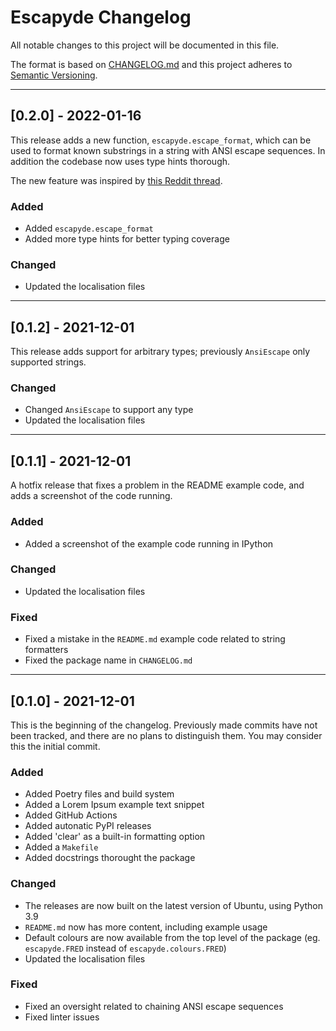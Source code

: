 # Escapyde Changelog

All notable changes to this project will be documented in this file.

The format is based on [CHANGELOG.md][Changelog]
and this project adheres to [Semantic Versioning][SemVer].

<!-- 
TEMPLATE

## [major.minor.patch] - yyyy-mm-dd

A message that notes the main changes in the update.

### Added

### Changed

### Deprecated

### Fixed

### Removed

### Security

_______________________________________________________________________________
 
 -->

<!--
EXAMPLE

## [0.2.0] - 2021-06-02

Lorem Ipsum dolor sit amet.

### Added

- Cat pictures hidden in the library
- Added beeswax to the gears

### Changed

- Updated localisation files

-->

<!--
_______________________________________________________________________________

## [0.2.1] - YYYY-MM-DD

First official documentation.

### Added

- Documentation

### Changed

- Enhanced changelog formatting
- Updated the localisation files

### Fixed

- Typos

-->

_______________________________________________________________________________

## [0.2.0] - 2022-01-16

This release adds a new function, `escapyde.escape_format`, which can be used
to format known substrings in a string with ANSI escape sequences. In addition
the codebase now uses type hints thorough.

The new feature was inspired by [this Reddit thread][Reddit escape format].

### Added

- Added `escapyde.escape_format`
- Added more type hints for better typing coverage

### Changed

- Updated the localisation files

_______________________________________________________________________________

## [0.1.2] - 2021-12-01

This release adds support for arbitrary types; previously `AnsiEscape` only
supported strings.

### Changed

- Changed `AnsiEscape` to support any type
- Updated the localisation files

_______________________________________________________________________________

## [0.1.1] - 2021-12-01

A hotfix release that fixes a problem in the README example code, and adds a
screenshot of the code running.

### Added

- Added a screenshot of the example code running in IPython

### Changed

- Updated the localisation files

### Fixed

- Fixed a mistake in the `README.md` example code related to string formatters
- Fixed the package name in `CHANGELOG.md`

_______________________________________________________________________________

## [0.1.0] - 2021-12-01

This is the beginning of the changelog. Previously made commits have not been
tracked, and there are no plans to distinguish them. You may consider this
the initial commit.

### Added

- Added Poetry files and build system
- Added a Lorem Ipsum example text snippet
- Added GitHub Actions
- Added autonatic PyPI releases
- Added 'clear' as a built-in formatting option
- Added a `Makefile`
- Added docstrings thorought the package

### Changed

- The releases are now built on the latest version of Ubuntu, using Python 3.9
- `README.md` now has more content, including example usage
- Default colours are now available from the top level of the package
  (eg. `escapyde.FRED` instead of `escapyde.colours.FRED`)
- Updated the localisation files

### Fixed

- Fixed an oversight related to chaining ANSI escape sequences
- Fixed linter issues

[Changelog]: http://changelog.md/
[Reddit escape format]: https://www.reddit.com/r/learnpython/comments/rvcg0l/print_colour_in_terminal/hr73v3f/
[SemVer]: http://semver.org/

<!-- markdownlint-configure-file {
    "MD022": false,
    "MD024": false,
    "MD030": false,
    "MD032": false
} -->
<!--
    MD022: Blanks around headings
    MD024: No duplicate headings
    MD030: Spaces after list markers
    MD032: Blanks around lists
-->

